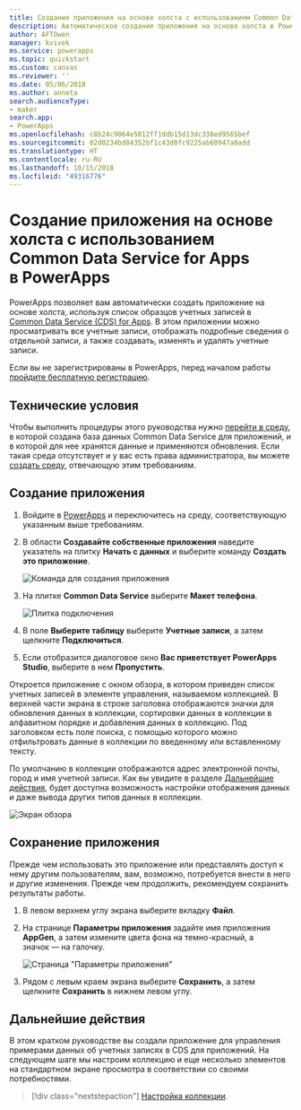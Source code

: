 ```yaml
---
title: Создание приложения на основе холста с использованием Common Data Service for Apps | Документы Майкрософт
description: Автоматическое создание приложения на основе холста в PowerApps для управления данными в Common Data Service for Apps
author: AFTOwen
manager: kvivek
ms.service: powerapps
ms.topic: quickstart
ms.custom: canvas
ms.reviewer: ''
ms.date: 05/06/2018
ms.author: anneta
search.audienceType:
- maker
search.app:
- PowerApps
ms.openlocfilehash: c8b24c9064e5012ff1ddb15d13dc338ed9565bef
ms.sourcegitcommit: 02d0234bd84352bf1c43d0fc9225ab60947a0add
ms.translationtype: HT
ms.contentlocale: ru-RU
ms.lasthandoff: 10/15/2018
ms.locfileid: "49316776"
---
```

# <a name="generate-a-canvas-app-from-common-data-service-for-apps-in-powerapps"></a>Создание приложения на основе холста с использованием Common Data Service for Apps в PowerApps

PowerApps позволяет вам автоматически создать приложение на основе холста, используя список образцов учетных записей в [Common Data Service (CDS) for Apps](../common-data-service/data-platform-intro.md). В этом приложении можно просматривать все учетные записи, отображать подробные сведения о отдельной записи, а также создавать, изменять и удалять учетные записи.

Если вы не зарегистрированы в PowerApps, перед началом работы [пройдите бесплатную регистрацию](https://web.powerapps.com?utm_source=padocs&utm_medium=linkinadoc&utm_campaign=referralsfromdoc).

## <a name="prerequisites"></a>Технические условия

Чтобы выполнить процедуры этого руководства нужно [перейти в среду](working-with-environments.md), в которой создана база данных Common Data Service для приложений, и в которой для нее хранятся данные и применяются обновления. Если такая среда отсутствует и у вас есть права администратора, вы можете [создать среду](../../administrator/environments-administration.md#create-an-environment), отвечающую этим требованиям.

## <a name="generate-an-app"></a>Создание приложения

1. Войдите в [PowerApps](https://web.powerapps.com?utm_source=padocs&utm_medium=linkinadoc&utm_campaign=referralsfromdoc) и переключитесь на среду, соответствующую указанным выше требованиям.

1. В области **Создавайте собственные приложения** наведите указатель на плитку **Начать с данных** и выберите команду **Создать это приложение**.

    ![Команда для создания приложения](./media/data-platform-create-app/start-from-data.png)

1. На плитке **Common Data Service** выберите **Макет телефона**.

    ![Плитка подключения](./media/data-platform-create-app/connection-tile.png)

1. В поле **Выберите таблицу** выберите **Учетные записи**, а затем щелкните **Подключиться**.

1. Если отобразится диалоговое окно **Вас приветствует PowerApps Studio**, выберите в нем **Пропустить**.

Откроется приложение с окном обзора, в котором приведен список учетных записей в элементе управления, называемом коллекцией. В верхней части экрана в строке заголовка отображаются значки для обновления данных в коллекции, сортировки данных в коллекции в алфавитном порядке и добавления данных в коллекцию. Под заголовком есть поле поиска, с помощью которого можно отфильтровать данные в коллекции по введенному или вставленному тексту. 

По умолчанию в коллекции отображаются адрес электронной почты, город и имя учетной записи. Как вы увидите в разделе [Дальнейшие действия](data-platform-create-app.md#next-steps), будет доступна возможность настройки отображения данных и даже вывода других типов данных в коллекции.

![Экран обзора](./media/data-platform-create-app/browse-screen.png)

## <a name="save-the-app"></a>Сохранение приложения
Прежде чем использовать это приложение или представлять доступ к нему другим пользователям, вам, возможно, потребуется внести в него и другие изменения. Прежде чем продолжить, рекомендуем сохранить результаты работы.

1. В левом верхнем углу экрана выберите вкладку **Файл**.

1. На странице **Параметры приложения** задайте имя приложения **AppGen**, а затем измените цвета фона на темно-красный, а значок — на галочку.

    ![Страница "Параметры приложения"](./media/data-platform-create-app/app-settings.png)

1. Рядом с левым краем экрана выберите **Сохранить**, а затем щелкните **Сохранить** в нижнем левом углу.

## <a name="next-steps"></a>Дальнейшие действия
В этом кратком руководстве вы создали приложение для управления примерами данных об учетных записях в CDS для приложений. На следующем шаге мы настроим коллекцию и еще несколько элементов на стандартном экране просмотра в соответствии со своими потребностями.

> [!div class="nextstepaction"]
> [Настройка коллекции](customize-layout-sharepoint.md).
